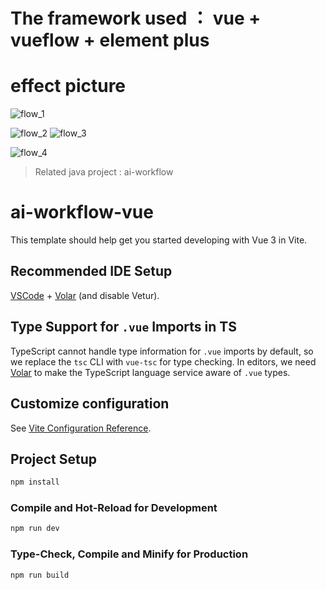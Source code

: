 # The framework used ： vue + vueflow + element plus
# effect picture
![flow_1](https://github.com/user-attachments/assets/ceb57a4e-b52f-4d65-89ec-c142618d0b88)

![flow_2](https://github.com/user-attachments/assets/edf19ec1-4f87-4fa9-8fa5-fca60eca1856)
![flow_3](https://github.com/user-attachments/assets/a971426b-c871-4875-b036-8abffa2c77b7)

![flow_4](https://github.com/user-attachments/assets/988ab4fd-0f0f-4208-b7ce-f6b873a372bd)

> Related java project : ai-workflow

# ai-workflow-vue

This template should help get you started developing with Vue 3 in Vite.

## Recommended IDE Setup

[VSCode](https://code.visualstudio.com/) + [Volar](https://marketplace.visualstudio.com/items?itemName=Vue.volar) (and disable Vetur).

## Type Support for `.vue` Imports in TS

TypeScript cannot handle type information for `.vue` imports by default, so we replace the `tsc` CLI with `vue-tsc` for type checking. In editors, we need [Volar](https://marketplace.visualstudio.com/items?itemName=Vue.volar) to make the TypeScript language service aware of `.vue` types.

## Customize configuration

See [Vite Configuration Reference](https://vite.dev/config/).

## Project Setup

```sh
npm install
```

### Compile and Hot-Reload for Development

```sh
npm run dev
```

### Type-Check, Compile and Minify for Production

```sh
npm run build
```
